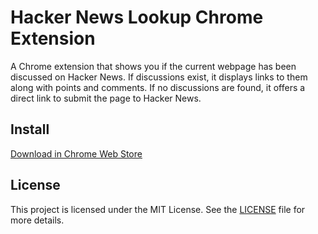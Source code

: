 # Hacker News Lookup Chrome Extension

A Chrome extension that shows you if the current webpage has been discussed on Hacker News. If discussions exist, it displays links to them along with points and comments. If no discussions are found, it offers a direct link to submit the page to Hacker News.

## Install
[Download in Chrome Web Store](https://chromewebstore.google.com/detail/hacker-news-lookup/peimjccjdnehmghjaejlhonmakcamghf)


## License

This project is licensed under the MIT License. See the [LICENSE](LICENSE) file for more details.

